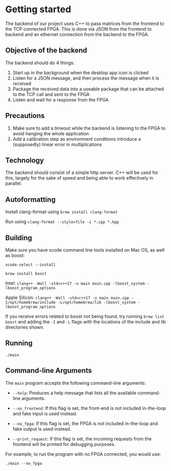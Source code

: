 # Getting started
The backend of our project uses C++ to pass matrices from the frontend to the TCP connected FPGA. 
This is done via JSON from the frontend to backend and an ethernet connection from the backend to the FPGA.

## Objective of the backend
The backend should do 4 things:
1. Start up in the background when the desktop app icon is clicked
2. Listen for a JSON message, and then process the message when it is received
3. Package the received data into a useable package that can be attached to the TCP call and sent to the FPGA
4. Listen and wait for a response from the FPGA

## Precautions
1. Make sure to add a timeout while the backend is listening to the FPGA to avoid hanging the whole application
2. Add a calibration step as environment conditions introduce a (supposedly) linear error in multiplications


## Technology
The backend should consist of a simple http server. C++ will be used for this, largely for the sake of speed and being able to work effectively in parallel.

## Autoformatting
Install clang-format using `brew install clang-format`

Run using `clang-format --style=file -i *.cpp *.hpp`

## Building
Make sure you have xcode command line tools installed on Mac OS, as well as boost:

`xcode-select --install`

`brew install boost`

Intel:
`clang++ -Wall -std=c++17 -o main main.cpp -lboost_system -lboost_program_options`

Apple Silicon:
`clang++ -Wall -std=c++17 -o main main.cpp -I/opt/homebrew/include -L/opt/homebrew/lib -lboost_system -lboost_program_options`

If you receive errors related to boost not being found, try running `brew list boost` and adding the `-I` and `-L` flags with the locations of the include and lib directories shown.

## Running
`./main`

## Command-line Arguments
The `main` program accepts the following command-line arguments:

- `--help`: Produces a help message that lists all the available command-line arguments.

- `--no_frontend`: If this flag is set, the front-end is not included in-the-loop and fake input is used instead.

- `--no_fpga`: If this flag is set, the FPGA is not included in-the-loop and fake output is used instead.

- `--print_request`: If this flag is set, the incoming requests from the frontend will be printed for debugging purposes.

For example, to run the program with no FPGA connected, you would use:

`./main --no_fpga`
